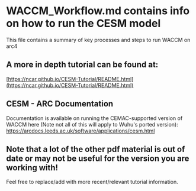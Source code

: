 # WACCM_Workflow.md contains info on how to run the CESM model

This file contains a summary of key processes and steps to run WACCM on arc4


## A more in depth tutorial can be found at:

[https://ncar.github.io/CESM-Tutorial/README.html](https://ncar.github.io/CESM-Tutorial/README.html)


## CESM - ARC Documentation

Documentation is available on running the CEMAC-supported version of WACCM here (Note not all of this will apply to Wuhu's ported version):
https://arcdocs.leeds.ac.uk/software/applications/cesm.html


## Note that a lot of the other pdf material is out of date or may not be useful for the version you are working with!
Feel free to replace/add with more recent/relevant tutorial information.
